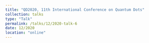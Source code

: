 ```yaml
---
title: "QD2020, 11th International Conference on Quantum Dots"
collection: talks
type: "Talk"
permalink: /talks/12/2020-talk-6
date: 12/2020
location: "online"
---
```

